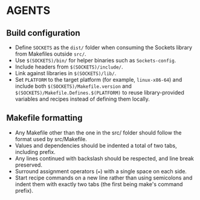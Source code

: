 # AGENTS

## Build configuration
- Define `SOCKETS` as the `dist/` folder when consuming the Sockets library from Makefiles outside `src/`.
- Use `$(SOCKETS)/bin/` for helper binaries such as `Sockets-config`.
- Include headers from `$(SOCKETS)/include/`.
- Link against libraries in `$(SOCKETS)/lib/`.
- Set `PLATFORM` to the target platform (for example, `linux-x86-64`) and include both `$(SOCKETS)/Makefile.version` and `$(SOCKETS)/Makefile.Defines.$(PLATFORM)` to reuse library-provided variables and recipes instead of defining them locally.

## Makefile formatting
- Any Makefile other than the one in the src/ folder should follow the format used by src/Makefile.
- Values and dependencies should be indented a total of two tabs, including prefix.
- Any lines continued with backslash should be respected, and line break preserved.
- Surround assignment operators (`=`) with a single space on each side.
- Start recipe commands on a new line rather than using semicolons and indent them with exactly two tabs (the first being make's command prefix).

